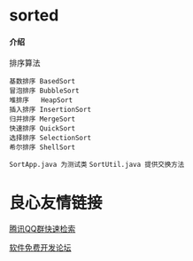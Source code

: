 # sorted

#### 介绍
排序算法

```
基数排序 BasedSort
冒泡排序 BubbleSort
堆排序   HeapSort
插入排序 InsertionSort
归并排序 MergeSort
快速排序 QuickSort
选择排序 SelectionSort
希尔排序 ShellSort
```
`SortApp.java 为测试类`
`SortUtil.java 提供交换方法`

 # 良心友情链接

[腾讯QQ群快速检索](http://u.720life.cn/s/8cf73f7c)

[软件免费开发论坛](http://u.720life.cn/s/bbb01dc0)